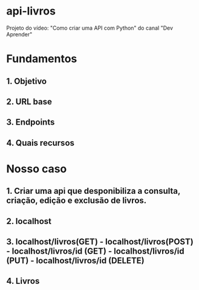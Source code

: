 # api-livros
Projeto do vídeo: "Como criar uma API com Python" do canal "Dev Aprender"

# Fundamentos
## 1. Objetivo
## 2. URL base
## 3. Endpoints
## 4. Quais recursos

# Nosso caso
## 1. Criar uma api que desponibiliza a consulta, criação, edição e exclusão de livros.
## 2. localhost
## 3. localhost/livros(GET) - localhost/livros(POST) - localhost/livros/id (GET) - localhost/livros/id (PUT) - localhost/livros/id (DELETE)
## 4. Livros
